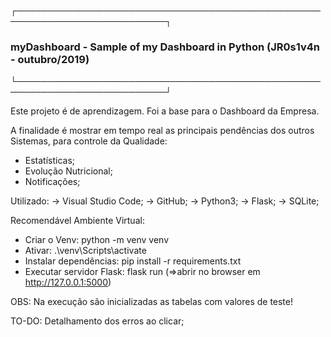 ┌──────────────────────────────────────────────────────────────────────────┐
### myDashboard - Sample of my Dashboard in Python (JR0s1v4n - outubro/2019)
└──────────────────────────────────────────────────────────────────────────┘

Este projeto é de aprendizagem. Foi a base para o Dashboard da Empresa.

A finalidade é mostrar em tempo real as principais pendências dos outros Sistemas, para controle da Qualidade:
  * Estatísticas;
  * Evolução Nutricional;
  * Notificações;

Utilizado:
-> Visual Studio Code;
-> GitHub;
-> Python3;
-> Flask;
-> SQLite;

Recomendável Ambiente Virtual:
  * Criar o Venv:
      python -m venv venv
  * Ativar:
      .\venv\Scripts\activate 
  * Instalar dependências:
      pip install -r requirements.txt 
  * Executar servidor Flask:
      flask run (=>abrir no browser em http://127.0.0.1:5000)

OBS: Na execução são inicializadas as tabelas com valores de teste!

TO-DO: Detalhamento dos erros ao clicar;

